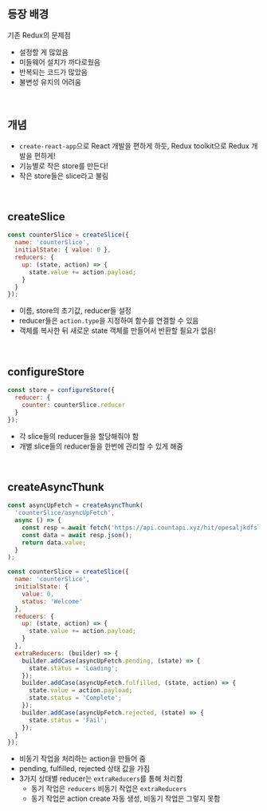 ## 등장 배경

기존 Redux의 문제점

- 설정할 게 많았음
- 미들웨어 설치가 까다로웠음
- 반복되는 코드가 많았음
- 불변성 유지의 어려움

<br>

## 개념

- `create-react-app`으로 React 개발을 편하게 하듯, Redux toolkit으로 Redux 개발을 편하게!
- 기능별로 작은 store를 만든다!
- 작은 store들은 slice라고 불림

<br>

## createSlice

```js
const counterSlice = createSlice({
  name: 'counterSlice',
  initialState: { value: 0 },
  reducers: {
    up: (state, action) => {
      state.value += action.payload;
    }
  }
});
```

- 이름, store의 초기값, reducer들 설정
- reducer들은 `action.type`을 지정하여 함수를 연결할 수 있음
- 객체를 복사한 뒤 새로운 state 객체를 만들어서 반환할 필요가 없음!

<br>

## configureStore

```js
const store = configureStore({
  reducer: {
    counter: counterSlice.reducer
  }
});
```

- 각 slice들의 reducer들을 할당해줘야 함
- 개별 slice들의 reducer들을 한번에 관리할 수 있게 해줌

<br>

## createAsyncThunk

```js
const asyncUpFetch = createAsyncThunk(
  'counterSlice/asyncUpFetch',
  async () => {
    const resp = await fetch('https://api.countapi.xyz/hit/opesaljkdfslkjfsadf.com/visits');
    const data = await resp.json();
    return data.value;
  }
);

const counterSlice = createSlice({
  name: 'counterSlice',
  initialState: {
    value: 0,
    status: 'Welcome'
  },
  reducers: {
    up: (state, action) => {
      state.value += action.payload;
    }
  },
  extraReducers: (builder) => {
    builder.addCase(asyncUpFetch.pending, (state) => {
      state.status = 'Loading';
    });
    builder.addCase(asyncUpFetch.fulfilled, (state, action) => {
      state.value = action.payload;
      state.status = 'Complete';
    });
    builder.addCase(asyncUpFetch.rejected, (state) => {
      state.status = 'Fail';
    });
  }
});
```

- 비동기 작업을 처리하는 action을 만들어 줌
- pending, fulfilled, rejected 상태 값을 가짐
- 3가지 상태별 reducer는 `extraReducers`를 통해 처리함
  - 동기 작업은 `reducers` 비동기 작업은 `extraReducers`
  - 동기 작업은 action create 자동 생성, 비동기 작업은 그렇지 못함

